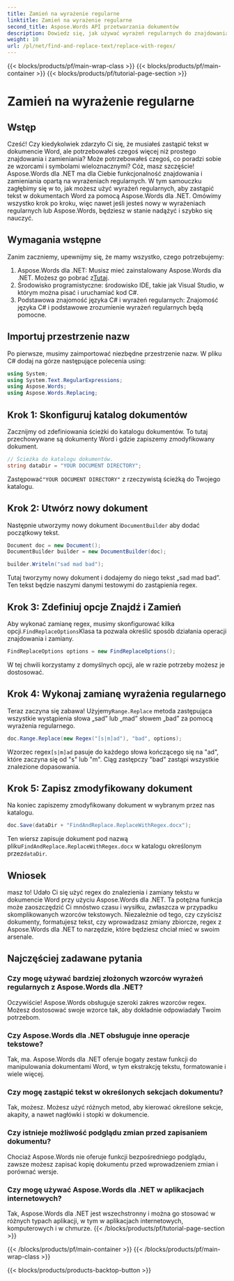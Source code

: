 ```yaml
---
title: Zamień na wyrażenie regularne
linktitle: Zamień na wyrażenie regularne
second_title: Aspose.Words API przetwarzania dokumentów
description: Dowiedz się, jak używać wyrażeń regularnych do znajdowania i zamieniania w dokumentach Word za pomocą Aspose.Words dla .NET. Postępuj zgodnie z naszym szczegółowym przewodnikiem krok po kroku, aby opanować manipulację tekstem.
weight: 10
url: /pl/net/find-and-replace-text/replace-with-regex/
---
```


{{< blocks/products/pf/main-wrap-class >}}
{{< blocks/products/pf/main-container >}}
{{< blocks/products/pf/tutorial-page-section >}}

# Zamień na wyrażenie regularne

## Wstęp

Cześć! Czy kiedykolwiek zdarzyło Ci się, że musiałeś zastąpić tekst w dokumencie Word, ale potrzebowałeś czegoś więcej niż prostego znajdowania i zamieniania? Może potrzebowałeś czegoś, co poradzi sobie ze wzorcami i symbolami wieloznacznymi? Cóż, masz szczęście! Aspose.Words dla .NET ma dla Ciebie funkcjonalność znajdowania i zamieniania opartą na wyrażeniach regularnych. W tym samouczku zagłębimy się w to, jak możesz użyć wyrażeń regularnych, aby zastąpić tekst w dokumentach Word za pomocą Aspose.Words dla .NET. Omówimy wszystko krok po kroku, więc nawet jeśli jesteś nowy w wyrażeniach regularnych lub Aspose.Words, będziesz w stanie nadążyć i szybko się nauczyć.

## Wymagania wstępne

Zanim zaczniemy, upewnijmy się, że mamy wszystko, czego potrzebujemy:
1. Aspose.Words dla .NET: Musisz mieć zainstalowany Aspose.Words dla .NET. Możesz go pobrać z[Tutaj](https://releases.aspose.com/words/net/).
2. Środowisko programistyczne: środowisko IDE, takie jak Visual Studio, w którym można pisać i uruchamiać kod C#.
3. Podstawowa znajomość języka C# i wyrażeń regularnych: Znajomość języka C# i podstawowe zrozumienie wyrażeń regularnych będą pomocne.

## Importuj przestrzenie nazw

Po pierwsze, musimy zaimportować niezbędne przestrzenie nazw. W pliku C# dodaj na górze następujące polecenia using:

```csharp
using System;
using System.Text.RegularExpressions;
using Aspose.Words;
using Aspose.Words.Replacing;
```

## Krok 1: Skonfiguruj katalog dokumentów

Zacznijmy od zdefiniowania ścieżki do katalogu dokumentów. To tutaj przechowywane są dokumenty Word i gdzie zapiszemy zmodyfikowany dokument.

```csharp
// Ścieżka do katalogu dokumentów.
string dataDir = "YOUR DOCUMENT DIRECTORY";
```

 Zastępować`"YOUR DOCUMENT DIRECTORY"` z rzeczywistą ścieżką do Twojego katalogu.

## Krok 2: Utwórz nowy dokument

 Następnie utworzymy nowy dokument i`DocumentBuilder` aby dodać początkowy tekst.

```csharp
Document doc = new Document();
DocumentBuilder builder = new DocumentBuilder(doc);

builder.Writeln("sad mad bad");
```

Tutaj tworzymy nowy dokument i dodajemy do niego tekst „sad mad bad”. Ten tekst będzie naszymi danymi testowymi do zastąpienia regex.

## Krok 3: Zdefiniuj opcje Znajdź i Zamień

 Aby wykonać zamianę regex, musimy skonfigurować kilka opcji.`FindReplaceOptions`Klasa ta pozwala określić sposób działania operacji znajdowania i zamiany.

```csharp
FindReplaceOptions options = new FindReplaceOptions();
```

W tej chwili korzystamy z domyślnych opcji, ale w razie potrzeby możesz je dostosować.

## Krok 4: Wykonaj zamianę wyrażenia regularnego

 Teraz zaczyna się zabawa! Użyjemy`Range.Replace` metoda zastępująca wszystkie wystąpienia słowa „sad” lub „mad” słowem „bad” za pomocą wyrażenia regularnego.

```csharp
doc.Range.Replace(new Regex("[s|m]ad"), "bad", options);
```

 Wzorzec regex`[s|m]ad` pasuje do każdego słowa kończącego się na "ad", które zaczyna się od "s" lub "m". Ciąg zastępczy "bad" zastąpi wszystkie znalezione dopasowania.

## Krok 5: Zapisz zmodyfikowany dokument

Na koniec zapiszemy zmodyfikowany dokument w wybranym przez nas katalogu.

```csharp
doc.Save(dataDir + "FindAndReplace.ReplaceWithRegex.docx");
```

 Ten wiersz zapisuje dokument pod nazwą pliku`FindAndReplace.ReplaceWithRegex.docx` w katalogu określonym przez`dataDir`.

## Wniosek

masz to! Udało Ci się użyć regex do znalezienia i zamiany tekstu w dokumencie Word przy użyciu Aspose.Words dla .NET. Ta potężna funkcja może zaoszczędzić Ci mnóstwo czasu i wysiłku, zwłaszcza w przypadku skomplikowanych wzorców tekstowych. Niezależnie od tego, czy czyścisz dokumenty, formatujesz tekst, czy wprowadzasz zmiany zbiorcze, regex z Aspose.Words dla .NET to narzędzie, które będziesz chciał mieć w swoim arsenale.

## Najczęściej zadawane pytania

### Czy mogę używać bardziej złożonych wzorców wyrażeń regularnych z Aspose.Words dla .NET?  
Oczywiście! Aspose.Words obsługuje szeroki zakres wzorców regex. Możesz dostosować swoje wzorce tak, aby dokładnie odpowiadały Twoim potrzebom.

### Czy Aspose.Words dla .NET obsługuje inne operacje tekstowe?  
Tak, ma. Aspose.Words dla .NET oferuje bogaty zestaw funkcji do manipulowania dokumentami Word, w tym ekstrakcję tekstu, formatowanie i wiele więcej.

### Czy mogę zastąpić tekst w określonych sekcjach dokumentu?  
Tak, możesz. Możesz użyć różnych metod, aby kierować określone sekcje, akapity, a nawet nagłówki i stopki w dokumencie.

### Czy istnieje możliwość podglądu zmian przed zapisaniem dokumentu?  
Chociaż Aspose.Words nie oferuje funkcji bezpośredniego podglądu, zawsze możesz zapisać kopię dokumentu przed wprowadzeniem zmian i porównać wersje.

### Czy mogę używać Aspose.Words dla .NET w aplikacjach internetowych?  
Tak, Aspose.Words dla .NET jest wszechstronny i można go stosować w różnych typach aplikacji, w tym w aplikacjach internetowych, komputerowych i w chmurze.
{{< /blocks/products/pf/tutorial-page-section >}}

{{< /blocks/products/pf/main-container >}}
{{< /blocks/products/pf/main-wrap-class >}}

{{< blocks/products/products-backtop-button >}}
